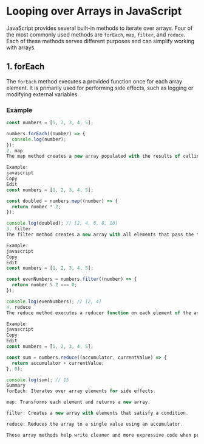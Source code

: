 # Looping over Arrays in JavaScript

JavaScript provides several built-in methods to iterate over arrays. Four of the most commonly used methods are `forEach`, `map`, `filter`, and `reduce`. Each of these methods serves different purposes and can simplify working with arrays.

## 1. forEach

The `forEach` method executes a provided function once for each array element. It is primarily used for performing side effects, such as logging or modifying external variables.

### Example

```javascript
const numbers = [1, 2, 3, 4, 5];

numbers.forEach((number) => {
  console.log(number);
});
2. map
The map method creates a new array populated with the results of calling a provided function on every element in the calling array. It is useful for transforming array elements.

Example:
javascript
Copy
Edit
const numbers = [1, 2, 3, 4, 5];

const doubled = numbers.map((number) => {
  return number * 2;
});

console.log(doubled); // [2, 4, 6, 8, 10]
3. filter
The filter method creates a new array with all elements that pass the test implemented by the provided function. It is ideal for extracting a subset of values based on a condition.

Example:
javascript
Copy
Edit
const numbers = [1, 2, 3, 4, 5];

const evenNumbers = numbers.filter((number) => {
  return number % 2 === 0;
});

console.log(evenNumbers); // [2, 4]
4. reduce
The reduce method executes a reducer function on each element of the array, resulting in a single output value. It is often used for summing values or accumulating results.

Example:
javascript
Copy
Edit
const numbers = [1, 2, 3, 4, 5];

const sum = numbers.reduce((accumulator, currentValue) => {
  return accumulator + currentValue;
}, 0);

console.log(sum); // 15
Summary
forEach: Iterates over array elements for side effects.

map: Transforms each element and returns a new array.

filter: Creates a new array with elements that satisfy a condition.

reduce: Reduces the array to a single value using an accumulator.

These array methods help write cleaner and more expressive code when processing data in JavaScript.
